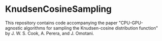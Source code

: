 # KnudsenCosineSampling

This repository contains code accompanying the paper "CPU-GPU-agnostic algorithms for sampling the Knudsen-cosine distribution function" by J. W. S. Cook, A. Perera, and J. Omotani.



